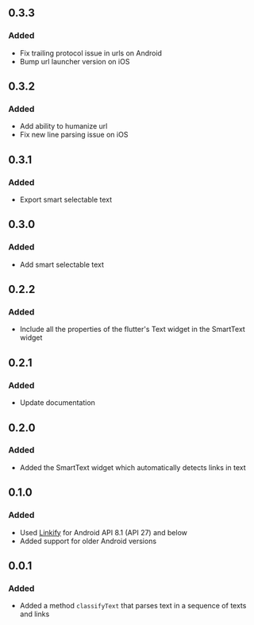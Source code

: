 ## 0.3.3

### Added

- Fix trailing protocol issue in urls on Android
- Bump url launcher version on iOS

## 0.3.2

### Added

- Add ability to humanize url
- Fix new line parsing issue on iOS

## 0.3.1

### Added

- Export smart selectable text

## 0.3.0

### Added

- Add smart selectable text

## 0.2.2

### Added

- Include all the properties of the flutter's Text widget in the SmartText widget

## 0.2.1

### Added

- Update documentation

## 0.2.0

### Added

- Added the SmartText widget which automatically detects links in text

## 0.1.0

### Added

- Used [Linkify](https://developer.android.com/reference/android/text/util/Linkify) for Android API 8.1 (API 27) and below
- Added support for older Android versions

## 0.0.1

### Added

- Added a method `classifyText` that parses text in a sequence of texts and links
